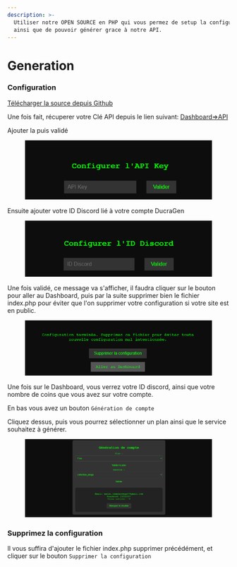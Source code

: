 ```yaml
---
description: >-
  Utiliser notre OPEN SOURCE en PHP qui vous permez de setup la configuration
  ainsi que de pouvoir générer grace à notre API.
---
```


# Generation

### Configuration

[Télécharger la source depuis Github](https://github.com/Ducratif/Generator-PHP)

Une fois fait, récuperer votre Clé API depuis le lien suivant: [Dashboard=>API](https://ducragen.com/api.php)

Ajouter la puis validé

<figure><img src="../.gitbook/assets/Screenshot_3.png" alt=""><figcaption></figcaption></figure>

Ensuite ajouter votre ID Discord lié à votre compte DucraGen

<figure><img src="../.gitbook/assets/Screenshot_4.png" alt=""><figcaption></figcaption></figure>

Une fois validé, ce message va s'afficher, il faudra cliquer sur le bouton pour aller au Dashboard, puis par la suite supprimer bien le fichier index.php pour éviter que l'on supprimer votre configuration si votre site est en public.

<figure><img src="../.gitbook/assets/Screenshot_5.png" alt=""><figcaption></figcaption></figure>

Une fois sur le Dashboard, vous verrez votre ID discord, ainsi que votre nombre de coins que vous avez sur votre compte.

En bas vous avez un bouton `Génération de compte`

Cliquez dessus, puis vous pourrez sélectionner un plan ainsi que le service souhaitez à générer.

<figure><img src="../.gitbook/assets/Screenshot_1.png" alt=""><figcaption></figcaption></figure>

### Supprimez la configuration

Il vous suffira d'ajouter le fichier index.php supprimer précédément, et cliquer sur le bouton `Supprimer la configuration`
